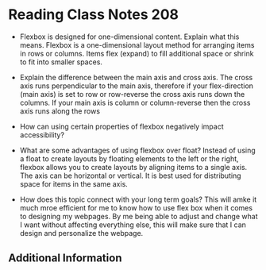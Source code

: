 # Reading Class Notes 208


- Flexbox is designed for one-dimensional content. Explain what this means. Flexbox is a one-dimensional layout method for arranging items in rows or columns. Items flex (expand) to fill additional space or shrink to fit into smaller spaces. 
- Explain the difference between the main axis and cross axis. The cross axis runs perpendicular to the main axis, therefore if your flex-direction (main axis) is set to row or row-reverse the cross axis runs down the columns. If your main axis is column or column-reverse then the cross axis runs along the rows
- How can using certain properties of flexbox negatively impact accessibility?

- What are some advantages of using flexbox over float? Instead of using a float to create layouts by floating elements to the left or the right, flexbox allows you to create layouts by aligning items to a single axis. The axis can be horizontal or vertical. It is best used for distributing space for items in the same axis.
- How does this topic connect with your long term goals? This will amke it much mroe efficient for me to know how to use flex box when it comes to designing my webpages. By me being able to adjust and change what I want without affecting everything else, this will make sure that I can design and personalize the webpage.

## Additional Information


